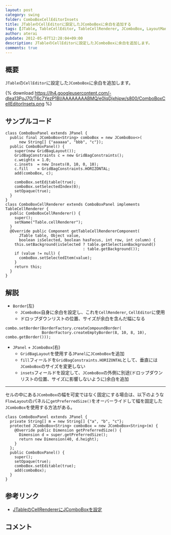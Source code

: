 ```yaml
---
layout: post
category: swing
folder: ComboBoxCellEditorInsets
title: JTableのCellEditorに設定したJComboBoxに余白を追加する
tags: [JTable, TableCellEditor, TableCellRenderer, JComboBox, LayoutManager]
author: aterai
pubdate: 2012-05-07T12:28:04+09:00
description: JTableのCellEditorに設定したJComboBoxに余白を追加します。
comments: true
---
```

## 概要
`JTable`の`CellEditor`に設定した`JComboBox`に余白を追加します。

{% download https://lh4.googleusercontent.com/-dIea13PoJ70/T6c7YezP1BI/AAAAAAAABMQ/e0IqDjxhjpw/s800/ComboBoxCellEditorInsets.png %}

## サンプルコード
<pre class="prettyprint"><code>class ComboBoxPanel extends JPanel {
  public final JComboBox&lt;String&gt; comboBox = new JComboBox&lt;&gt;(
      new String[] {"aaaaaa", "bbb", "c"});
  public ComboBoxPanel() {
    super(new GridBagLayout());
    GridBagConstraints c = new GridBagConstraints();
    c.weightx = 1.0;
    c.insets  = new Insets(0, 10, 0, 10);
    c.fill    = GridBagConstraints.HORIZONTAL;
    add(comboBox, c);

    comboBox.setEditable(true);
    comboBox.setSelectedIndex(0);
    setOpaque(true);
  }
}
class ComboBoxCellRenderer extends ComboBoxPanel implements TableCellRenderer {
  public ComboBoxCellRenderer() {
    super();
    setName("Table.cellRenderer");
  }
  @Override public Component getTableCellRendererComponent(
      JTable table, Object value,
      boolean isSelected, boolean hasFocus, int row, int column) {
    this.setBackground(isSelected ? table.getSelectionBackground()
                                  : table.getBackground());
    if (value != null) {
      comboBox.setSelectedItem(value);
    }
    return this;
  }
}
</code></pre>

## 解説
- `Border`(左)
    - `JComboBox`自身に余白を設定し、これを`CellRenderer`, `CellEditor`に使用
    - ドロップダウンリストの位置、サイズが余白を含んだ幅になる

<!-- dummy comment line for breaking list -->

<pre class="prettyprint"><code>combo.setBorder(BorderFactory.createCompoundBorder(
                BorderFactory.createEmptyBorder(8, 10, 8, 10), combo.getBorder()));
</code></pre>

- `JPanel` + `JComboBox`(右)
    - `GridBagLayout`を使用する`JPanel`に`JComboBox`を追加
    - `fill`フィールドを`GridBagConstraints.HORIZONTAL`として、垂直には`JComboBox`のサイズを変更しない
    - `insets`フィールドを設定して、`JComboBox`の外側に別途(ドロップダウンリストの位置、サイズに影響しないように)余白を追加

<!-- dummy comment line for breaking list -->

- - - -
セルの中にある`JComboBox`の幅を可変ではなく固定にする場合は、以下のような`FlowLayout`のパネルに`getPreferredSize()`をオーバーライドして幅を固定した`JComboBox`を使用する方法がある。

<pre class="prettyprint"><code>class ComboBoxPanel extends JPanel {
  private String[] m = new String[] {"a", "b", "c"};
  protected JComboBox&lt;String&gt; comboBox = new JComboBox&lt;String&gt;(m) {
    @Override public Dimension getPreferredSize() {
      Dimension d = super.getPreferredSize();
      return new Dimension(40, d.height);
    }
  };
  public ComboBoxPanel() {
    super();
    setOpaque(true);
    comboBox.setEditable(true);
    add(comboBox);
  }
}
</code></pre>

## 参考リンク
- [JTableのCellRendererにJComboBoxを設定](http://ateraimemo.com/Swing/ComboCellRenderer.html)

<!-- dummy comment line for breaking list -->

## コメント
